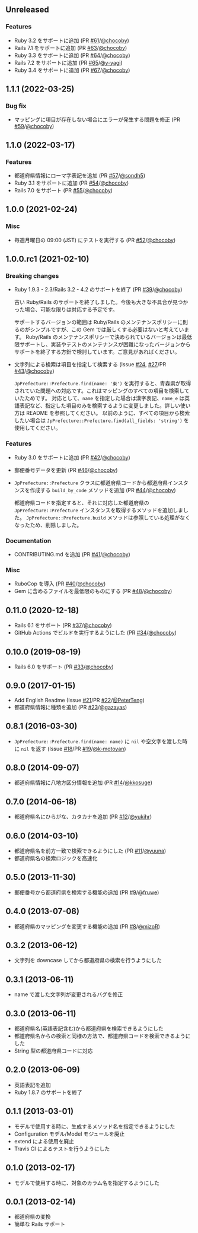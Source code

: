 ## Unreleased

### Features

* Ruby 3.2 をサポートに追加 (PR [#61](https://github.com/chocoby/jp_prefecture/pull/61)/[@chocoby](https://github.com/chocoby))
* Rails 7.1 をサポートに追加 (PR [#63](https://github.com/chocoby/jp_prefecture/pull/63)/[@chocoby](https://github.com/chocoby))
* Ruby 3.3 をサポートに追加 (PR [#64](https://github.com/chocoby/jp_prefecture/pull/64)/[@chocoby](https://github.com/chocoby))
* Rails 7.2 をサポートに追加 (PR [#65](https://github.com/chocoby/jp_prefecture/pull/65)/[@y-yagi](https://github.com/y-yagi))
* Ruby 3.4 をサポートに追加 (PR [#67](https://github.com/chocoby/jp_prefecture/pull/67)/[@chocoby](https://github.com/chocoby))

## 1.1.1 (2022-03-25)

### Bug fix

* マッピングに項目が存在しない場合にエラーが発生する問題を修正 (PR [#59](https://github.com/chocoby/jp_prefecture/pull/59)/[@chocoby](https://github.com/chocoby))

## 1.1.0 (2022-03-17)

### Features

* 都道府県情報にローマ字表記を追加 (PR [#57](https://github.com/chocoby/jp_prefecture/pull/57)/[@sondh5](https://github.com/sondh5))
* Ruby 3.1 をサポートに追加 (PR [#54](https://github.com/chocoby/jp_prefecture/pull/54)/[@chocoby](https://github.com/chocoby))
* Rails 7.0 をサポート (PR [#55](https://github.com/chocoby/jp_prefecture/pull/55)/[@chocoby](https://github.com/chocoby))

## 1.0.0 (2021-02-24)

### Misc

* 毎週月曜日の 09:00 (JST) にテストを実行する (PR [#52](https://github.com/chocoby/jp_prefecture/pull/52)/[@chocoby](https://github.com/chocoby))

## 1.0.0.rc1 (2021-02-10)

### Breaking changes

* Ruby 1.9.3 - 2.3/Rails 3.2 - 4.2 のサポートを終了 (PR [#39](https://github.com/chocoby/jp_prefecture/pull/39)/[@chocoby](https://github.com/chocoby))

  古い Ruby/Rails のサポートを終了しました。今後も大きな不具合が見つかった場合、可能な限りは対応する予定です。

  サポートするバージョンの範囲は Ruby/Rails のメンテナンスポリシーに則るのがシンプルですが、この Gem では厳しくする必要はないと考えています。
  Ruby/Rails のメンテナンスポリシーで決められているバージョンは最低限サポートし、実装やテストのメンテナンスが困難になったバージョンからサポートを終了する方針で検討しています。ご意見があればください。

* 文字列による検索は項目を指定して検索する (Issue [#24](https://github.com/chocoby/jp_prefecture/issues/24), [#27](https://github.com/chocoby/jp_prefecture/issues/27)/PR [#43](https://github.com/chocoby/jp_prefecture/pull/43)/[@chocoby](https://github.com/chocoby))

  `JpPrefecture::Prefecture.find(name: '東')` を実行すると、青森県が取得されていた問題への対応です。これはマッピングのすべての項目を検索していたためです。
  対応として、`name` を指定した場合は漢字表記、`name_e` は英語表記など、指定した項目のみを検索するように変更しました。詳しい使い方は README を参照してください。
  以前のように、すべての項目から検索したい場合は `JpPrefecture::Prefecture.find(all_fields: 'string')` を使用してください。

### Features

* Ruby 3.0 をサポートに追加 (PR [#42](https://github.com/chocoby/jp_prefecture/pull/42)/[@chocoby](https://github.com/chocoby))
* 郵便番号データを更新 (PR [#46](https://github.com/chocoby/jp_prefecture/pull/46)/[@chocoby](https://github.com/chocoby))
* `JpPrefecture::Prefecture` クラスに都道府県コードから都道府県インスタンスを作成する `build_by_code` メソッドを追加 (PR [#44](https://github.com/chocoby/jp_prefecture/pull/44)/[@chocoby](https://github.com/chocoby))

  都道府県コードを指定すると、それに対応した都道府県の `JpPrefecture::Prefecture` インスタンスを取得するメソッドを追加しました。
  `JpPrefecture::Prefecture.build` メソッドは参照している処理がなくなったため、削除しました。

### Documentation

* CONTRIBUTING.md を追加 (PR [#41](https://github.com/chocoby/jp_prefecture/pull/41)/[@chocoby](https://github.com/chocoby))

### Misc

* RuboCop を導入 (PR [#40](https://github.com/chocoby/jp_prefecture/pull/40)/[@chocoby](https://github.com/chocoby))
* Gem に含めるファイルを最低限のものにする (PR [#48](https://github.com/chocoby/jp_prefecture/pull/48)/[@chocoby](https://github.com/chocoby))

## 0.11.0 (2020-12-18)

* Rails 6.1 をサポート (PR [#37](https://github.com/chocoby/jp_prefecture/pull/37)/[@chocoby](https://github.com/chocoby))
* GitHub Actions でビルドを実行するようにした (PR [#34](https://github.com/chocoby/jp_prefecture/pull/34)/[@chocoby](https://github.com/chocoby))

## 0.10.0 (2019-08-19)

* Rails 6.0 をサポート (PR [#33](https://github.com/chocoby/jp_prefecture/pull/33)/[@chocoby](https://github.com/chocoby))

## 0.9.0 (2017-01-15)

* Add English Readme (Issue [#21](https://github.com/chocoby/jp_prefecture/issues/21)/PR [#22](https://github.com/chocoby/jp_prefecture/pull/22)/[@PeterTeng](https://github.com/PeterTeng))
* 都道府県情報に種類を追加 (PR [#23](https://github.com/chocoby/jp_prefecture/pull/23)/[@gazayas](https://github.com/gazayas))

## 0.8.1 (2016-03-30)

* `JpPrefecture::Prefecture.find(name: name)` に `nil` や空文字を渡した時に `nil` を返す (Issue [#18](https://github.com/chocoby/jp_prefecture/issues/18)/PR [#19](https://github.com/chocoby/jp_prefecture/pull/19)/[@k-motoyan](https://github.com/k-motoyan))

## 0.8.0 (2014-09-07)

* 都道府県情報に八地方区分情報を追加 (PR [#14](https://github.com/chocoby/jp_prefecture/pull/14)/[@kkosuge](https://github.com/kkosuge))

## 0.7.0 (2014-06-18)

* 都道府県名にひらがな、カタカナを追加 (PR [#12](https://github.com/chocoby/jp_prefecture/pull/12)/[@yukihr](https://github.com/yukihr))

## 0.6.0 (2014-03-10)

* 都道府県名を前方一致で検索できるようにした (PR [#11](https://github.com/chocoby/jp_prefecture/pull/11)/[@yuuna](https://github.com/yuuna))
* 都道府県名の検索ロジックを高速化

## 0.5.0 (2013-11-30)

* 郵便番号から都道府県を検索する機能の追加 (PR [#9](https://github.com/chocoby/jp_prefecture/pull/9)/[@fruwe](https://github.com/fruwe))

## 0.4.0 (2013-07-08)

* 都道府県のマッピングを変更する機能の追加 (PR [#8](https://github.com/chocoby/jp_prefecture/pull/8)/[@mizoR](https://github.com/mizoR))

## 0.3.2 (2013-06-12)

* 文字列を downcase してから都道府県の検索を行うようにした

## 0.3.1 (2013-06-11)

* name で渡した文字列が変更されるバグを修正

## 0.3.0 (2013-06-11)

* 都道府県名(英語表記含む)から都道府県を検索できるようにした
* 都道府県名からの検索と同様の方法で、都道府県コードを検索できるようにした
* String 型の都道府県コードに対応

## 0.2.0 (2013-06-09)

* 英語表記を追加
* Ruby 1.8.7 のサポートを終了

## 0.1.1 (2013-03-01)

* モデルで使用する時に、生成するメソッド名を指定できるようにした
* Configuration モデル/Model モジュールを廃止
* extend による使用を廃止
* Travis CI によるテストを行うようにした

## 0.1.0 (2013-02-17)

* モデルで使用する時に、対象のカラム名を指定するようにした

## 0.0.1 (2013-02-14)

* 都道府県の変換
* 簡単な Rails サポート
